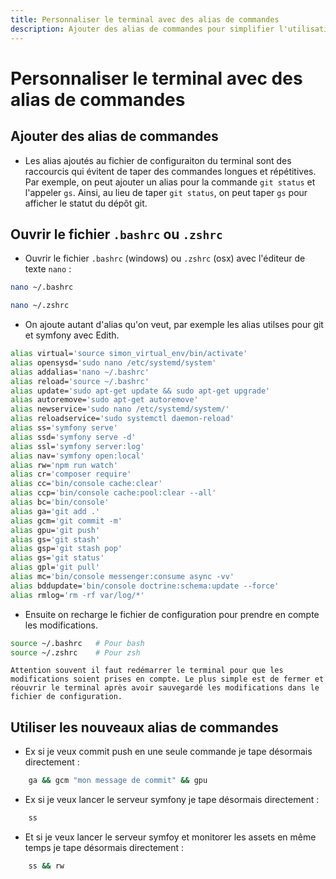```yaml
---
title: Personnaliser le terminal avec des alias de commandes
description: Ajouter des alias de commandes pour simplifier l'utilisation du terminal, comme pour git et symfony.
---
```


# Personnaliser le terminal avec des alias de commandes

## Ajouter des alias de commandes

- Les alias ajoutés au fichier de configuraiton du terminal sont des raccourcis qui évitent de taper des commandes longues et répétitives. Par exemple, on peut ajouter un alias pour la commande `git status` et l'appeler `gs`. Ainsi, au lieu de taper `git status`, on peut taper `gs` pour afficher le statut du dépôt git.

## Ouvrir le fichier `.bashrc` ou `.zshrc`

- Ouvrir le fichier `.bashrc` (windows) ou `.zshrc` (osx) avec l'éditeur de texte `nano` :

```bash
nano ~/.bashrc
```

```bash
nano ~/.zshrc
```

- On ajoute autant d'alias qu'on veut, par exemple les alias utilses pour git et symfony avec Edith.

```bash
alias virtual='source simon_virtual_env/bin/activate'
alias opensysd='sudo nano /etc/systemd/system'
alias addalias='nano ~/.bashrc'
alias reload='source ~/.bashrc'
alias update='sudo apt-get update && sudo apt-get upgrade'
alias autoremove='sudo apt-get autoremove'
alias newservice='sudo nano /etc/systemd/system/'
alias reloadservice='sudo systemctl daemon-reload'
alias ss='symfony serve'
alias ssd='symfony serve -d'
alias ssl='symfony server:log'
alias nav='symfony open:local'
alias rw='npm run watch'
alias cr='composer require'
alias cc='bin/console cache:clear'
alias ccp='bin/console cache:pool:clear --all'
alias bc='bin/console'
alias ga='git add .'
alias gcm='git commit -m'
alias gpu='git push'
alias gs='git stash'
alias gsp='git stash pop'
alias gs='git status'
alias gpl='git pull'
alias mc='bin/console messenger:consume async -vv'
alias bddupdate='bin/console doctrine:schema:update --force'
alias rmlog='rm -rf var/log/*'
```

- Ensuite on recharge le fichier de configuration pour prendre en compte les modifications.

```bash
source ~/.bashrc   # Pour bash
source ~/.zshrc    # Pour zsh
```

`Attention souvent il faut redémarrer le terminal pour que les modifications soient prises en compte. Le plus simple est de fermer et réouvrir le terminal après avoir sauvegardé les modifications dans le fichier de configuration.`

## Utiliser les nouveaux alias de commandes

- Ex si je veux commit push en une seule commande je tape désormais directement :

```bash
    ga && gcm "mon message de commit" && gpu
```

- Ex si je veux lancer le serveur symfony je tape désormais directement :

```bash
    ss
```

- Et si je veux lancer le serveur symfoy et monitorer les assets en même temps je tape désormais directement :

```bash
    ss && rw
```
